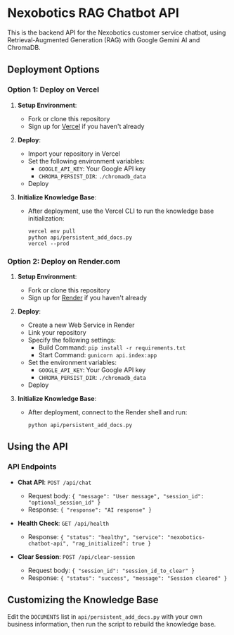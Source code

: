 # Nexobotics RAG Chatbot API

This is the backend API for the Nexobotics customer service chatbot, using Retrieval-Augmented Generation (RAG) with Google Gemini AI and ChromaDB.

## Deployment Options

### Option 1: Deploy on Vercel

1. **Setup Environment**:

   - Fork or clone this repository
   - Sign up for [Vercel](https://vercel.com) if you haven't already

2. **Deploy**:

   - Import your repository in Vercel
   - Set the following environment variables:
     - `GOOGLE_API_KEY`: Your Google API key
     - `CHROMA_PERSIST_DIR`: `./chromadb_data`
   - Deploy

3. **Initialize Knowledge Base**:
   - After deployment, use the Vercel CLI to run the knowledge base initialization:
     ```
     vercel env pull
     python api/persistent_add_docs.py
     vercel --prod
     ```

### Option 2: Deploy on Render.com

1. **Setup Environment**:

   - Fork or clone this repository
   - Sign up for [Render](https://render.com) if you haven't already

2. **Deploy**:

   - Create a new Web Service in Render
   - Link your repository
   - Specify the following settings:
     - Build Command: `pip install -r requirements.txt`
     - Start Command: `gunicorn api.index:app`
   - Set the environment variables:
     - `GOOGLE_API_KEY`: Your Google API key
     - `CHROMA_PERSIST_DIR`: `./chromadb_data`
   - Deploy

3. **Initialize Knowledge Base**:
   - After deployment, connect to the Render shell and run:
     ```
     python api/persistent_add_docs.py
     ```

## Using the API

### API Endpoints

- **Chat API**: `POST /api/chat`

  - Request body: `{ "message": "User message", "session_id": "optional_session_id" }`
  - Response: `{ "response": "AI response" }`

- **Health Check**: `GET /api/health`

  - Response: `{ "status": "healthy", "service": "nexobotics-chatbot-api", "rag_initialized": true }`

- **Clear Session**: `POST /api/clear-session`
  - Request body: `{ "session_id": "session_id_to_clear" }`
  - Response: `{ "status": "success", "message": "Session cleared" }`

## Customizing the Knowledge Base

Edit the `DOCUMENTS` list in `api/persistent_add_docs.py` with your own business information, then run the script to rebuild the knowledge base.
